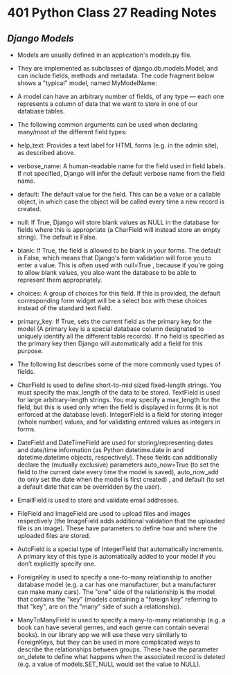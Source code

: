 # 401 Python Class 27 Reading Notes

## <i>Django Models</i>
- Models are usually defined in an application's models.py file.
- They are implemented as subclasses of django.db.models.Model, and can include fields, methods and metadata. The code fragment below shows a "typical" model, named MyModelName:
- A model can have an arbitrary number of fields, of any type — each one represents a column of data that we want to store in one of our database tables. 
- The following common arguments can be used when declaring many/most of the different field types:
- help_text: Provides a text label for HTML forms (e.g. in the admin site), as described above.
- verbose_name: A human-readable name for the field used in field labels. If not specified, Django will infer the default verbose name from the field name.
- default: The default value for the field. This can be a value or a callable object, in which case the object will be called every time a new record is created.
- null: If True, Django will store blank values as NULL in the database for fields where this is appropriate (a CharField will instead store an empty string). The default is False.
- blank: If True, the field is allowed to be blank in your forms. The default is False, which means that Django's form validation will force you to enter a value. This is often used with null=True , because if you're going to allow blank values, you also want the database to be able to represent them appropriately.
- choices: A group of choices for this field. If this is provided, the default corresponding form widget will be a select box with these choices instead of the standard text field.
- primary_key: If True, sets the current field as the primary key for the model (A primary key is a special database column designated to uniquely identify all the different table records). If no field is specified as the primary key then Django will automatically add a field for this purpose.
- The following list describes some of the more commonly used types of fields. 

- CharField is used to define short-to-mid sized fixed-length strings. You must specify the max_length of the data to be stored.
TextField is used for large arbitrary-length strings. You may specify a max_length for the field, but this is used only when the field is displayed in forms (it is not enforced at the database level).
IntegerField is a field for storing integer (whole number) values, and for validating entered values as integers in forms.
- DateField and DateTimeField are used for storing/representing dates and date/time information (as Python datetime.date in and datetime.datetime objects, respectively). These fields can additionally declare the (mutually exclusive) parameters auto_now=True (to set the field to the current date every time the model is saved), auto_now_add (to only set the date when the model is first created) , and default (to set a default date that can be overridden by the user).
- EmailField is used to store and validate email addresses.
- FileField and ImageField are used to upload files and images respectively (the ImageField adds additional validation that the uploaded file is an image). These have parameters to define how and where the uploaded files are stored.
- AutoField is a special type of IntegerField that automatically increments. A primary key of this type is automatically added to your model if you don’t explicitly specify one.
- ForeignKey is used to specify a one-to-many relationship to another database model (e.g. a car has one manufacturer, but a manufacturer can make many cars). The "one" side of the relationship is the model that contains the "key" (models containing a "foreign key" referring to that "key", are on the "many" side of such a relationship).
- ManyToManyField is used to specify a many-to-many relationship (e.g. a book can have several genres, and each genre can contain several books). In our library app we will use these very similarly to ForeignKeys, but they can be used in more complicated ways to describe the relationships between groups. These have the parameter on_delete to define what happens when the associated record is deleted (e.g. a value of models.SET_NULL would set the value to NULL).
